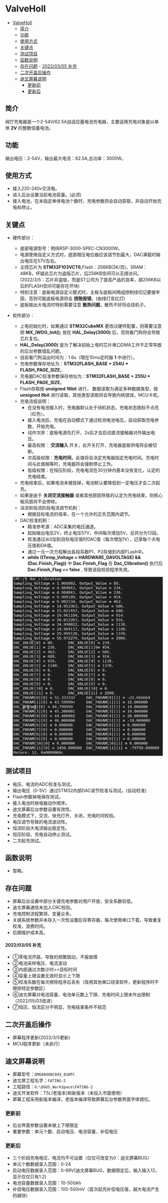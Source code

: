 # ValveHoll

- [ValveHoll](#valveholl)
	- [简介](#简介)
	- [功能](#功能)
	- [使用方式](#使用方式)
	- [关键点](#关键点)
	- [测试项目](#测试项目)
	- [函数说明](#函数说明)
	- [存在问题](#存在问题)
			- [2022/03/05 补充](#20220305-补充)
	- [二次开盖后操作](#二次开盖后操作)
	- [迪文屏幕说明](#迪文屏幕说明)
		- [更新前](#更新前)
		- [更新后](#更新后)


## 简介

阀厅充电器是一个2-54V/62.5A自适应蓄电池充电器，主要适用充电对象是以单体 **2V** 的整数倍蓄电池。


## 功能

输出电压：2-54V，输出最大电流：62.5A,总功率：3000W。

## 使用方式

- 接入220-240v交流电。
- 进入后台设置当前电池容量。(必须)
- 接入电池，在未指定单体电池个数时，充电参数将会自动获取，并自动开始充电和停止。

## 关键点

- 硬件部分：
	- 底部电源型号：明纬RSP-3000-SPEC-CN3000W。
	- 电源使用自定义方式时，底部限压电位器应该调节到最大，DAC满载时输出电压在57V左右。
	- 主控芯片为 **STM32F103VCT6**,Flash：256KB(2K/页)，SRAM：48KB，怀疑此芯片为盗版芯片，后256KB空间可以无措访问。(2022/3/5：芯片非盗版，而是ST公司为了提高产品的良率，超256KB以后的FLASH空间可能存在坏块)
	- 特别注意：底板电源自定义模式时，主板与底板间两组控制线切记要接牢固，否则可能底板电源将会 **烧毁报错**。(由绿灯变红灯)
	- 底板输出大电流时特别需要注意 **散热问题**，散热不好将会烧机子。

- 软件部分：
	- 上电初始化时，如果通过 **STM32CubeMX** 更改过硬件配置，则需要注意把 **MX_IWDG_Init();** 放在 **HAL_Delay(3000)** 后，否则看门狗将会导致芯片复位。
	- **HAL_Delay(3000)** 是为了解决初始上电时芯片串口DMA工作不正常导致的后台参数错乱问题。
	- 目前看门狗溢出时间为：1.6s（喂在10ms定时器 **1** 中进行）。
	- 充电参数保存地址为：**STM32FLASH_BASE + 254U * FLASH_PAGE_SIZE**。
	- 充电器DAC校准参数保存地址为：**STM32FLASH_BASE + 255U * FLASH_PAGE_SIZE**。
	- Flash存取按 **unsigned 16bit** 进行， 数据读取为满足多种数据类型，按 **unsigned 8bit** 进行读取，其他类型读取将会导致内核错误，MCU卡死。
	- 充电流程说明：
		- 在没有电池接入时，充电器默认处于待机状态，充电状态图标不点亮（红色）。
		- 接入电池后，充电在自动模式下通过检测电池电压，自动获取充电参数，开始充电。
		- 动作次序：底板电源先打开，2s后才会启动直流接触器对外输出电压。
		- 最高权限： **交流输入** 开关，此开关打开，充电器底板供电将会被切断。
		- 次高级权限：**充电时间**，此值将会决定充电器指定充电时间。充电时间与此值相等时，充电器将会强制停止工作。
		- 低级权限：在恒压阶段，充电电流在30分钟内基本没有变化，认定的充电结束。
	- 充电结束后，如果电池未被拔掉，电池默认要降低到一定电压才会二次起充。
	- 如果是由于 **关闭交流接触器** 或者其他原因导致的认定为充电结束，则核心板风扇将不会停转。
	- 涓流和恒流阶段电流调节机制：
		- 根据目标电流的倍率，在一个允许的正负范围内调节。
	- DAC校准机制：
		- 精准参考源：ADC采集的电压通道。
		- 起始输出电压2V，终止电压57V，中间每次增加5V，总共分为12段。
		- 校准通过从0加到目标电压值时DAC值（每次增加1V），记录每个点电压值和DA值。
		- 通过一元一次方程解出各段系数P1、P2存储到内部FLash中。
		- **while ((Temp_Voltage < HARDWARE_DAVOLTAGE) && (Dac.Finish_Flag))** 中 **Dac.Finish_Flag** 在
		**Dac_Clibration()** 执行后 **Dac.Finish_Flag == false** , 导致该段校验程序失效。

	![Clibration.jpg](Document/Clibration.jpg)

## 测试项目

- 电压、电流的ADC校准与测试。
- 输出电压（0-5V）通过STM32内部DAC调节校准与测试。(自动校准)
- Flash参数掉电保存测试。
- 接入电池时继电器动作顺序。
- 迪文屏幕后台参数设置有效性。
- 充电模式下，交流、快充打开、关闭，充电时间校验。
- 电压调节导致的电流波动性。
- 恒流阶段大电流输出稳定性。
- 恒压阶段，充电自动停止测试。
- 二次起充测试。

## 函数说明

- 暂略。


## 存在问题

- 屏幕后台设置中部分关键充电参数对用户开放，安全系数较低。
- 迪文屏幕通信未加入CRC校验。
- 充电控制流程繁琐、变量众多。
- 关键系统参数并未存入一次性设置后背寄存器，每次使用串口下载，导致重复校准，浪费时间。
- 后期维护成本高。

#### 2022/03/05 补充
- ①零电流开路，导致的频繁跳动，不报故障
- ②电池采样电压、电流波动
- ③内部通过次数计时<<目标时间
- ④容量上限设置无效时显示上下限
- ⑤校准系数在每次擦除程序后丢失（改用其他串口烧录软件，更新程序时不擦除特定参数区）
- ⑥迪文屏幕对电池容量、电池单元数上下限、充电时间上限未作出限制（2022/05/03改进）
- ⑦恒压、恒流区分不明显，充电结束条件不规范

## 二次开盖后操作
- 屏幕程序更新(2022/3/5更新)
- MCU程序更新（未执行）

## 迪文屏幕说明
- 屏幕型号：``DMG80480C043_01WTC``
- 迪文屏工程名字：``FATING-2``
- 工程路径：``G:\DGUS_WorkSpace\FATING-2``
- 迪文开发软件：T5L(老版本)和新版本（未投入市面使用）
- 屏幕工程采用新版本编译，老版本编译导致屏幕后台参数界面字体错位。

### 更新前
- 后台界面参数设置未做上下限限定
- 重要参数：单元个数、启动电压、电池容量、补偿电压

### 更新后
- 三个阶段充电电压、电流均不可设置（仅仅可改变为0：迪文屏幕BUG）
- 单元个数数据录入范围：0-24
- 启动电压数据录入范围：0-99V(迪文屏幕BUG，数据限定后，输入输入12，显示仅仅只有1.2)
- 电池容量数据录入范围：10-500Ah
- 补偿电压数据录入范围：100-500mV（首次起充补偿电压值，越大电流产生的越快）
